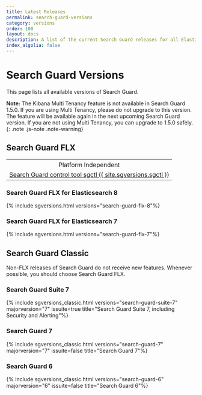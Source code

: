```yaml
---
title: Latest Releases
permalink: search-guard-versions
category: versions
order: 100
layout: docs
description: A list of the current Search Guard releases for all Elasticsearch 7 and Kibana 7 versions.
index_algolia: false
---
```


<!--- Copyright 2022 floragunn GmbH -->

# Search Guard Versions

This page lists all available versions of Search Guard.

<b>Note:</b> The Kibana Multi Tenancy feature is not available in Search Guard 1.5.0. If you are using Multi Tenancy, please
do not upgrade to this version. The feature will be available again in the next upcoming Search Guard version. If you are not using
Multi Tenancy, you can upgrade to 1.5.0 safely.     
{: .note .js-note .note-warning}

## Search Guard FLX

<table>
  <tr><th colspan=2 style="text-align:center; font-weight:400">Platform Independent</th></tr>
  <tr><td colspan=2 style="text-align:center"><a href="https://maven.search-guard.com//search-guard-flx-release/com/floragunn/sgctl/{{ site.sgversions.sgctl }}/sgctl-{{ site.sgversions.sgctl }}.sh">Search Guard control tool sgctl {{ site.sgversions.sgctl }}</a></td></tr>
</table>

### Search Guard FLX for Elasticsearch 8

{% include sgversions.html versions="search-guard-flx-8"%}

### Search Guard FLX for Elasticsearch 7

{% include sgversions.html versions="search-guard-flx-7"%}

## Search Guard Classic

Non-FLX releases of Search Guard do not receive new features. Whenever possible, you should choose Search Guard FLX.

### Search Guard Suite 7

{% include sgversions_classic.html versions="search-guard-suite-7" majorversion="7" issuite=true title="Search Guard Suite 7, including Security and Alerting"%}

### Search Guard 7

{% include sgversions_classic.html versions="search-guard-7" majorversion="7" issuite=false title="Search Guard 7"%}

### Search Guard 6

{% include sgversions_classic.html versions="search-guard-6" majorversion="6" issuite=false title="Search Guard 6"%}